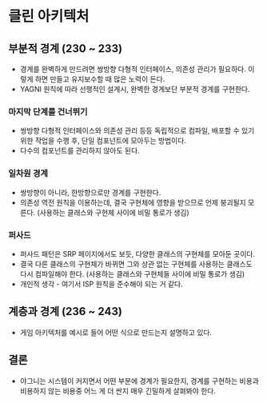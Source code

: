 # 클린 아키텍처

## 부분적 경계 (230 ~ 233)

- 경계를 완벽하게 만드려면 쌍방향 다형적 인터페이스, 의존성 관리가 필요하다.
  이렇게 하면 만들고 유지보수할 때 많은 노력이 든다.
- YAGNI 원칙에 따라 선행적인 설계시, 완벽한 경계보단 부분적 경계를 구현한다.

### 마지막 단계를 건너뛰기

- 쌍방향 다형적 인터페이스와 의존성 관리 등등
  독립적으로 컴파일, 배포할 수 있기 위한 작업을 수행 후,
  단일 컴포넌트에 모아두는 방법이다.
- 다수의 컴포넌트를 관리하지 않아도 된다.

### 일차원 경계

- 쌍방향이 아니라, 한방향으로만 경계를 구현한다.
- 의존성 역전 원칙을 이용하는데, 결국 구현체에 영향을 받으므로 언제 붕괴될지 모른다. (사용하는 클래스와 구현체 사이에 비밀 통로가 생김)

### 퍼사드

- 퍼사드 패턴은 SRP 페이지에서도 보듯, 다양한 클래스의 구현체를 모아둔 곳이다.
- 결국 다른 클래스의 구현체가 바뀌면 그와 상관 없는 구현체를 사용하는 클래스도 다시 컴파일해야 한다. (사용하는 클래스와 구현체들 사이에 비밀 통로가 생김)
- 개인적 생각 - 여기서 ISP 원칙을 준수해야 되는 거 같다.

## 계층과 경계 (236 ~ 243)

- 게임 아키텍처를 예시로 들어 어떤 식으로 만드는지 설명하고 있다.

## 결론

- 야그니는 시스템이 커지면서 어떤 부분에 경계가 필요한지, 경계를 구현하는 비용과 비용하지 않는 비용중 어느 게 더 싼지 매우 긴밀하게 살펴봐야 한다.
